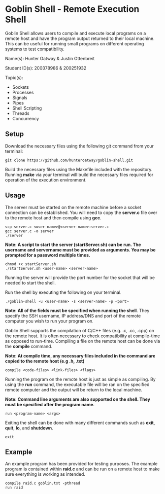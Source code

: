 # Goblin Shell - Remote Execution Shell
Goblin Shell allows users to compile and execute local programs on a remote host and have the program output returned to their local machine. This can be useful for running small programs on different operating systems to test compatibility.

Name(s): Hunter Oatway & Justin Ottenbreit

Student ID(s): 200378986 & 200251932

Topic(s): 
  - Sockets
  - Processes
  - Signals
  - Pipes
  - Shell Scripting
  - Threads
  - Concurrency

## Setup
Download the necessary files using the following git command from your terminal:

```
git clone https://github.com/hunteroatway/goblin-shell.git
```

Build the necessary files using the Makefile included with the repository. Running **make** via your terminal will build the necessary files required for operation of the execution environment. 

## Usage
The server must be started on the remote machine before a socket connection can be established. You will need to copy the **server.c** file over to the remote host and then compile using **gcc**. 

```
scp server.c <user-name>@<server-name>:server.c
gcc server.c -o server
./server
```

**Note: A script to start the server (startServer.sh) can be run. The username and servername must be provided as arguments. You may be prompted for a password multiple times.**

```
chmod +x startServer.sh
./startServer.sh <user-name> <server-name> 
``` 

Running the server will provide the port number for the socket that will be needed to start the shell.

Run the shell by executing the following on your terminal.

```
./goblin-shell -u <user-name> -s <server-name> -p <port>
```

**Note: All of the fields must be specified when running the shell**. They specify the SSH username, IP address/DNS and port of the remote computer you wish to run your program on.

Goblin Shell supports the compilation of C/C++ files (e.g. .c, .cc, .cpp) on the remote host. It is often necessary to check compatibility at compile-time as opposed to run-time. Compiling a file on the remote host can be done via the **compile** command. 

**Note: At compile time, any necessary files included in the command are copied to the remote host (e.g .h, .txt)**

```
compile <code-files> <link-files> <flags>
``` 

Running the program on the remote host is just as simple as compiling. By using the **run** command, the executable file will be ran on the specified remote computer and the output will be return to the local machine.

**Note: Command line arguments are also supported on the shell. They must be specified after the program name.**

```
run <program-name> <args>
```

Exiting the shell can be done with many different commands such as **exit**, **quit**, **lo**, and **shutdown**.

```
exit
```

## Example

An example program has been provided for testing purposes. The example program is contained within **raid.c** and can be run on a remote host to make sure everything is working as intended.

```
compile raid.c goblin.txt -pthread
run raid 
```

